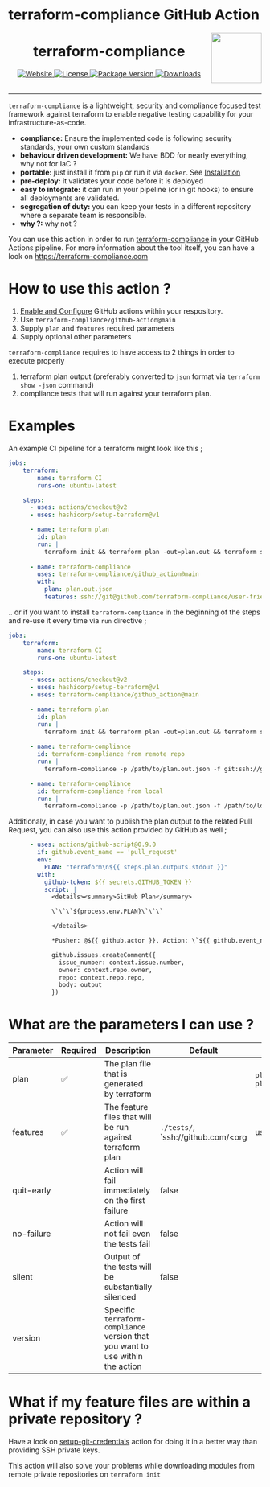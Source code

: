 # terraform-compliance GitHub Action

<img src='https://avatars3.githubusercontent.com/u/61387890' align=right height=100 valign=top><h1 align="center">terraform-compliance</h1>

<div align="center">
  <!-- Website -->
  <a href="https://terraform-compliance.com">
    <img src="https://img.shields.io/badge/website-https%3A%2F%2Fterraform--compliance.com-blue" alt="Website" />
  </a>
  
  <!-- License -->
  <a href="https://pypi.org/project/terraform-compliance/">
    <img src="https://img.shields.io/pypi/l/terraform-compliance.svg" alt="License" />
  </a>

  <!-- PyPI Version -->
  <a href="https://pypi.org/project/terraform-compliance/">
    <img src="https://img.shields.io/pypi/v/terraform-compliance.svg" alt="Package Version" />
  </a>
  
  <a href="https://pepy.tech/project/terraform-compliance">
    <img src="https://pepy.tech/badge/terraform-compliance" alt="Downloads" />
  </a>
</div>

<br />

---


`terraform-compliance` is a lightweight, security and compliance focused test framework against terraform to enable negative testing capability for your infrastructure-as-code.


- __compliance:__ Ensure the implemented code is following security standards, your own custom standards
- __behaviour driven development:__ We have BDD for nearly everything, why not for IaC ?
- __portable:__ just install it from `pip` or run it via `docker`. See [Installation](https://terraform-compliance.com/pages/installation/)
- __pre-deploy:__ it validates your code before it is deployed
- __easy to integrate:__ it can run in your pipeline (or in git hooks) to ensure all deployments are validated.
- __segregation of duty:__ you can keep your tests in a different repository where a separate team is responsible. 
- __why ?:__ why not ?

You can use this action in order to run [terraform-compliance](https://terraform-compliance.com) in your GitHub Actions pipeline. For more information about the tool itself, you can have a look on https://terraform-compliance.com

# How to use this action ?

1. [Enable and Configure](https://help.github.com/en/actions/configuring-and-managing-workflows/configuring-a-workflow) GitHub actions within your respository.
2. Use `terraform-compliance/github-action@main`
3. Supply `plan` and `features` required parameters 
4. Supply optional other parameters


`terraform-compliance` requires to have access to 2 things in order to execute properly

1. terraform plan output (preferably converted to `json` format via `terraform show -json` command)
2. compliance tests that will run against your terraform plan.

# Examples

An example CI pipeline for a terraform might look like this ;

```yml
jobs:
    terraform:
        name: terraform CI
        runs-on: ubuntu-latest

    steps:
      - uses: actions/checkout@v2
      - uses: hashicorp/setup-terraform@v1

      - name: terraform plan
        id: plan
        run: |
          terraform init && terraform plan -out=plan.out && terraform show -json plan.out > plan.out.json
      
      - name: terraform-compliance
        uses: terraform-compliance/github_action@main
        with:
          plan: plan.out.json
          features: ssh://git@github.com/terraform-compliance/user-friendly-features.git
```

.. or if you want to install `terraform-compliance` in the beginning of the steps and re-use it every time via `run` directive ;

```yml
jobs:
    terraform:
        name: terraform CI
        runs-on: ubuntu-latest

    steps:
      - uses: actions/checkout@v2
      - uses: hashicorp/setup-terraform@v1
      - uses: terraform-compliance/github_action@main

      - name: terraform plan
        id: plan
        run: |
          terraform init && terraform plan -out=plan.out && terraform show -json plan.out > plan.out.json
      
      - name: terraform-compliance
        id: terraform-compliance from remote repo
        run: |
          terraform-compliance -p /path/to/plan.out.json -f git:ssh://git@github.com/terraform-compliance/user-friendly-features.git

      - name: terraform-compliance
        id: terraform-compliance from local
        run: |
          terraform-compliance -p /path/to/plan.out.json -f /path/to/local
```

Additionaly, in case you want to publish the plan output to the related Pull Request, you can also use this action provided by GitHub as well ;

```yml
      - uses: actions/github-script@0.9.0
        if: github.event_name == 'pull_request'
        env:
          PLAN: "terraform\n${{ steps.plan.outputs.stdout }}"
        with:
          github-token: ${{ secrets.GITHUB_TOKEN }}
          script: |
            <details><summary>GitHub Plan</summary>

            \`\`\`${process.env.PLAN}\`\`\`

            </details>

            *Pusher: @${{ github.actor }}, Action: \`${{ github.event_name }}\`, Workflow: \`${{ github.workflow }}\`*`;

            github.issues.createComment({
              issue_number: context.issue.number,
              owner: context.repo.owner,
              repo: context.repo.repo,
              body: output
            })
```

# What are the parameters I can use ?

| Parameter | Required | Description | Default | Examples |
| --------- | -------- | ----------- | ------- | -------- |
| plan | :white_check_mark: | The plan file that is generated by terraform | | `plan.out`, `plan.out.json` |
| features | :white_check_mark: | The feature files that will be run against terraform plan | `./tests/`, `ssh://github.com/<org|user>/<repo>` |
| quit-early | | Action will fail immediately on the first failure | false | |
| no-failure | | Action will not fail even the tests fail | false | | 
| silent | | Output of the tests will be substantially silenced | false | | 
| version | | Specific `terraform-compliance` version that you want to use within the action | | 

# What if my feature files are within a private repository ?

Have a look on [setup-git-credentials](https://github.com/marketplace/actions/setup-git-credentials) action for doing it in a better way than
providing SSH private keys. 

This action will also solve your problems while downloading modules from remote private repositories on `terraform init`

